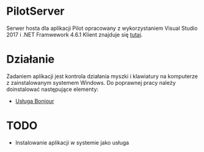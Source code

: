 # PilotServer
Serwer hosta dla aplikacji Pilot opracowany z wykorzystaniem Visual Studio 2017 i .NET Framwework 4.6.1
Klient znajduje się [tutaj](https://github.com/lnarolski/Pilot).

# Działanie
Zadaniem aplikacji jest kontrola działania myszki i klawiatury na komputerze z zainstalowanym systemem Windows. Do poprawnej pracy należy doinstalować następujące elementy:
* [Usługa Bonjour](https://support.apple.com/kb/DL999)

# TODO
- Instalowanie aplikacji w systemie jako usługa
